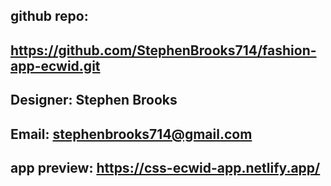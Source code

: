 ## github repo:
## https://github.com/StephenBrooks714/fashion-app-ecwid.git

## Designer: Stephen Brooks

## Email: stephenbrooks714@gmail.com

## app preview: https://css-ecwid-app.netlify.app/